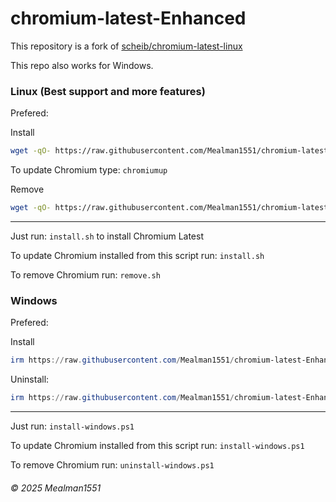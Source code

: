 # chromium-latest-Enhanced
This repository is a fork of [scheib/chromium-latest-linux](https://github.com/scheib/chromium-latest-linux)

This repo also works for Windows.

### Linux (Best support and more features)

Prefered:

Install
```bash
wget -qO- https://raw.githubusercontent.com/Mealman1551/chromium-latest-Enhanced/refs/heads/master/install.sh | bash
```

To update Chromium type: `chromiumup`


Remove
```bash
wget -qO- https://raw.githubusercontent.com/Mealman1551/chromium-latest-Enhanced/refs/heads/master/remove.sh | bash
```

---

Just run: `install.sh` to install Chromium Latest

To update Chromium installed from this script run: `install.sh`

To remove Chromium run: `remove.sh`

### Windows

Prefered:

Install
```powershell
irm https://raw.githubusercontent.com/Mealman1551/chromium-latest-Enhanced/refs/heads/master/install-windows.ps1 | iex
```

Uninstall:
```powershell
irm https://raw.githubusercontent.com/Mealman1551/chromium-latest-Enhanced/refs/heads/master/uninstall-windows.ps1 | iex
```

---

Just run: `install-windows.ps1`

To update Chromium installed from this script run: `install-windows.ps1`

To remove Chromium run: `uninstall-windows.ps1`

###### &copy; 2025 Mealman1551
